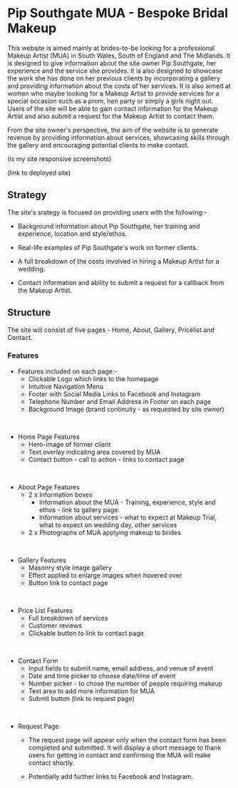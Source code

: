 # Pip Southgate MUA - Bespoke Bridal Makeup

This website is aimed mainly at brides-to-be looking for a professional Makeup Artist (MUA) in South Wales, South of England and The Midlands.  It is designed to give information about the site owner Pip Southgate, her experience and the service she provides.  It is also designed to showcase the work she has done on her previous clients by incorporating a gallery and providing information about the costs of her services.  It is also aimed at women who maybe looking for a Makeup Artist to provide services for a special occasion such as a prom, hen party or simply a girls night out.  Users of the site will be able to gain contact information for the Makeup Artist and also submit a request for the Makeup Artist to contact them.

From the site owner's perspective, the aim of the website is to generate revenue by providing information about services, showcasing skills through the gallery and encouraging potential clients to make contact.  

(is my site responsive screenshots)

(link to deployed site)

## Strategy

The site's srategy is focused on providing users with the following:-

* Background information about Pip Southgate, her training and experience, location and style/ethos.

* Real-life examples of Pip Southgate's work on former clients.

* A full breakdown of the costs involved in hiring a Makeup Artist for a wedding.

* Contact information and ability to submit a request for a callback from the Makeup Artist.

## Structure

The site will consist of five pages - Home, About, Gallery, Pricelist and Contact.

### Features 

* Features included on each page:-
    - Clickable Logo which links to the homepage 
    - Intuitive Navigation Menu 
    - Footer with Social Media Links to Facebook and Instagram
    - Telephone Number and Email Address in Footer on each page
    - Background Image (brand continuity - as requested by site owner) 

<br/> 

* Home Page Features
    - Hero-image of former client
    - Text overlay indicating area covered by MUA
    - Contact button - call to action - links to contact page

<br/>

* About Page Features
    - 2 x Information boxes
        - Information about the MUA - Training, experience, style and ethos - link to gallery page.
        - Information about services - what to expect at Makeup Trial, what to expect on wedding day, other services
    - 2 x Photographs of MUA applying makeup to brides

<br/>

* Gallery Features
    - Masonry style image gallery 
    - Effect applied to enlarge images when hovered over
    - Button link to contact page

<br/>

* Price List Features
    - Full breakdown of services
    - Customer reviews
    - Clickable button to link to contact page

<br/>

* Contact Form
    - Input fields to submit name, email address, and venue of event
    - Date and time picker to choose date/time of event
    - Number picker - to chose the number of people requiring makeup
    - Text area to add more information for MUA
    - Submit button (link to request page)

<br/>

* Request Page

    - The request page will appear only when the contact form has been completed and submitted.  It will display a short message to thank users for getting in contact and confirming the MUA will make contact shortly.

    - Potentially add further links to Facebook and Instagram.

<br/>

